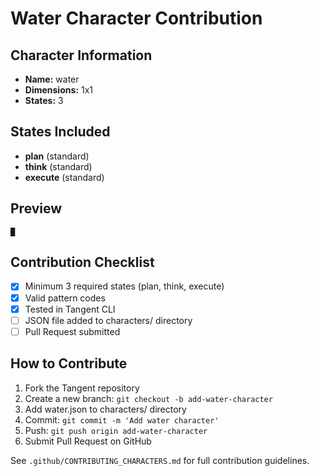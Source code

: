 # Water Character Contribution

## Character Information

- **Name:** water
- **Dimensions:** 1x1
- **States:** 3

## States Included

- **plan** (standard)
- **think** (standard)
- **execute** (standard)

## Preview

```
█
```

## Contribution Checklist

- [x] Minimum 3 required states (plan, think, execute)
- [x] Valid pattern codes
- [x] Tested in Tangent CLI
- [ ] JSON file added to characters/ directory
- [ ] Pull Request submitted

## How to Contribute

1. Fork the Tangent repository
2. Create a new branch: `git checkout -b add-water-character`
3. Add water.json to characters/ directory
4. Commit: `git commit -m 'Add water character'`
5. Push: `git push origin add-water-character`
6. Submit Pull Request on GitHub

See `.github/CONTRIBUTING_CHARACTERS.md` for full contribution guidelines.
